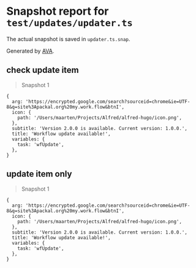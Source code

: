 # Snapshot report for `test/updates/updater.ts`

The actual snapshot is saved in `updater.ts.snap`.

Generated by [AVA](https://ava.li).

## check update item

> Snapshot 1

    {
      arg: 'https://encrypted.google.com/search?sourceid=chrome&ie=UTF-8&q=site%3Apackal.org%20my.work.flow&btnI',
      icon: {
        path: '/Users/maarten/Projects/Alfred/alfred-hugo/icon.png',
      },
      subtitle: 'Version 2.0.0 is available. Current version: 1.0.0.',
      title: 'Workflow update available!',
      variables: {
        task: 'wfUpdate',
      },
    }

## update item only

> Snapshot 1

    {
      arg: 'https://encrypted.google.com/search?sourceid=chrome&ie=UTF-8&q=site%3Apackal.org%20my.work.flow&btnI',
      icon: {
        path: '/Users/maarten/Projects/Alfred/alfred-hugo/icon.png',
      },
      subtitle: 'Version 2.0.0 is available. Current version: 1.0.0.',
      title: 'Workflow update available!',
      variables: {
        task: 'wfUpdate',
      },
    }
